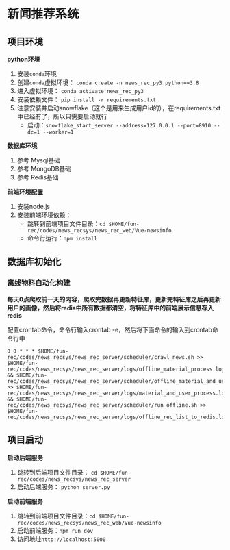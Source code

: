 # 新闻推荐系统

## 项目环境

**python环境**

1. 安装`conda`环境
2. 创建`conda`虚拟环境： `conda create -n news_rec_py3 python==3.8`
3. 进入虚拟环境： `conda activate news_rec_py3`
4. 安装依赖文件： `pip install -r requirements.txt`
5. 注意安装并启动snowflake（这个是用来生成用户id的），在requirements.txt中已经有了，所以只需要启动就行
   - 启动：`snowflake_start_server --address=127.0.0.1 --port=8910 --dc=1 --worker=1`

**数据库环境**

1. 参考 Mysql基础
2. 参考 MongoDB基础
3. 参考 Redis基础

**前端环境配置**

1. 安装node.js
2. 安装前端环境依赖：
   - 跳转到前端项目文件目录：`cd $HOME/fun-rec/codes/news_recsys/news_rec_web/Vue-newsinfo`
   - 命令行运行：`npm install`

## 数据库初始化

### 离线物料自动化构建

**每天0点爬取前一天的内容，爬取完数据再更新特征库，更新完特征库之后再更新用户的画像，然后将redis中所有数据都清空，将特征库中的前端展示信息存入redis**

配置crontab命令，命令行输入crontab -e，然后将下面命令的输入到crontab命令行中

```shell
0 0 * * * $HOME/fun-rec/codes/news_recsys/news_rec_server/scheduler/crawl_news.sh >>  $HOME/fun-rec/codes/news_recsys/news_rec_server/logs/offline_material_process.log && $HOME/fun-rec/codes/news_recsys/news_rec_server/scheduler/offline_material_and_user_process.sh >> $HOME/fun-rec/codes/news_recsys/news_rec_server/logs/material_and_user_process.log && $HOME/fun-rec/codes/news_recsys/news_rec_server/scheduler/run_offline.sh >> $HOME/fun-rec/codes/news_recsys/news_rec_server/logs/offline_rec_list_to_redis.log
```

## 项目启动

**启动后端服务**

1. 跳转到后端项目文件目录： `cd $HOME/fun-rec/codes/news_recsys/news_rec_server`
2. 启动后端服务： `python server.py `

**启动前端服务**

1. 跳转到前端项目文件目录：`cd $HOME/fun-rec/codes/news_recsys/news_rec_web/Vue-newsinfo`
2. 启动前端服务：`npm run dev`
3. 访问地址`http://localhost:5000`